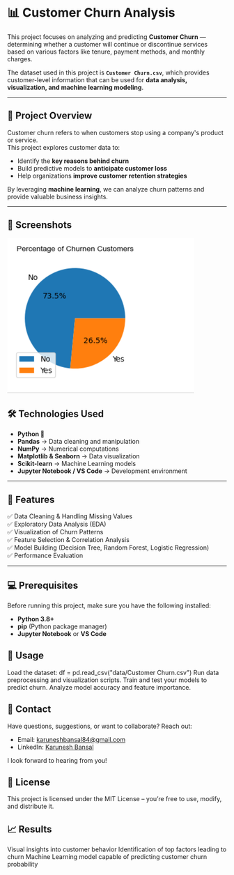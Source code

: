 # 📊 Customer Churn Analysis

This project focuses on analyzing and predicting **Customer Churn** — determining whether a customer will continue or discontinue services based on various factors like tenure, payment methods, and monthly charges.  

The dataset used in this project is **`Customer Churn.csv`**, which provides customer-level information that can be used for **data analysis, visualization, and machine learning modeling**.

---

## 🧠 **Project Overview**

Customer churn refers to when customers stop using a company's product or service.  
This project explores customer data to:
- Identify the **key reasons behind churn**
- Build predictive models to **anticipate customer loss**
- Help organizations **improve customer retention strategies**

By leveraging **machine learning**, we can analyze churn patterns and provide valuable business insights.

---

## 📸 Screenshots
![alt text](Capture.PNG)

## 🛠️ **Technologies Used**

- **Python 🐍**
- **Pandas** → Data cleaning and manipulation  
- **NumPy** → Numerical computations  
- **Matplotlib & Seaborn** → Data visualization  
- **Scikit-learn** → Machine Learning models  
- **Jupyter Notebook / VS Code** → Development environment  

---

## 🌟 **Features**

✅ Data Cleaning & Handling Missing Values  
✅ Exploratory Data Analysis (EDA)  
✅ Visualization of Churn Patterns  
✅ Feature Selection & Correlation Analysis  
✅ Model Building (Decision Tree, Random Forest, Logistic Regression)  
✅ Performance Evaluation  

---

## 💻 **Prerequisites**

Before running this project, make sure you have the following installed:

- **Python 3.8+**
- **pip** (Python package manager)
- **Jupyter Notebook** or **VS Code**

## 🚀 Usage

Load the dataset:
df = pd.read_csv("data/Customer Churn.csv")
Run data preprocessing and visualization scripts.
Train and test your models to predict churn.
Analyze model accuracy and feature importance.

## 💬 Contact

Have questions, suggestions, or want to collaborate? Reach out:

- Email: [karuneshbansal84@gmail.com](mailto:karuneshbansal84@gmail.com)  
- LinkedIn: [Karunesh Bansal](https://www.linkedin.com/in/karunesh-bansal-780828380)

I look forward to hearing from you!

## 📜 License

This project is licensed under the MIT License – you’re free to use, modify, and distribute it.

## 📈 Results

Visual insights into customer behavior
Identification of top factors leading to churn
Machine Learning model capable of predicting customer churn probability


